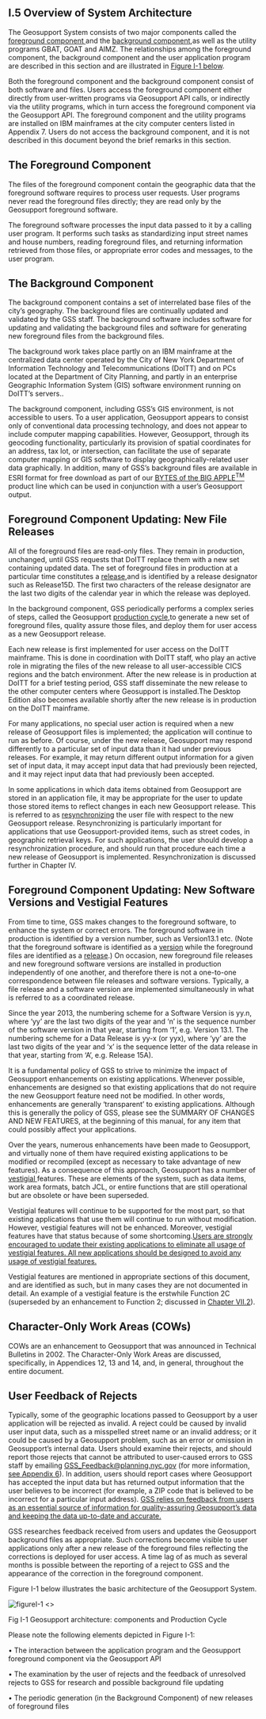 <h2>I.5 Overview of System Architecture</h2>

The Geosupport System consists of two major components called the <U>foreground component </U>and the <U>background component</U>,as well as the utility programs GBAT, GOAT and AIMZ.  The relationships among the foreground component, the background component and the user application program are described in this section and are illustrated in <a href="#figureI-1">Figure I-1 below</a>.  

Both the foreground component and the background component consist of both software and files.  Users access the foreground component either directly from user-written programs via Geosupport API calls, or indirectly via the utility programs, which in turn access the foreground component via the Geosupport API. The foreground component and the utility programs are installed on IBM mainframes at the city computer centers listed in Appendix 7.  Users do not access the background component, and it is not described in this document beyond the brief remarks in this section.  

## <span class=section_header id="chapterI.5.1">The Foreground Component</span>  
The files of the foreground component contain the geographic data that the foreground software requires to process user requests.  User programs never read the foreground files directly; they are read only by the Geosupport foreground software.  

The foreground software processes the input data passed to it by a calling user program.  It performs such tasks as standardizing input street names and house numbers, reading foreground files, and returning information retrieved from those files, or appropriate error codes and messages, to the user program.  

## <span class=section_header id="chapterI.5.2"> The Background Component </span>  
The background component contains a set of interrelated base files of the city’s geography.  The background files are continually updated and validated by the GSS staff.  The background software includes software for updating and validating the background files and software for generating new foreground files from the background files.  

The background work takes place partly on an IBM mainframe at the centralized data center operated by the City of New York Department of Information Technology and Telecommunications (DoITT) and on PCs located at the Department of City Planning, and partly in an enterprise Geographic Information System (GIS) software environment running on DoITT’s servers..  

The background component, including GSS’s GIS environment, is not accessible to users.  To a user application, Geosupport appears to consist only of conventional data processing technology, and does not appear to include computer mapping capabilities.  However, Geosupport, through its geocoding functionality, particularly its provision of spatial coordinates for an address, tax lot, or intersection, can facilitate the use of separate computer mapping or GIS software to display geographically-related user data graphically.  In addition, many of GSS’s background files are available in ESRI format for free download as part of our [BYTES of the BIG APPLE<sup>TM<sup>](http://www1.nyc.gov/site/planning/data-maps/open-data.page) product line which can be used in conjunction with a user’s Geosupport output.  

## <span class=section_header id="chapterI.5.3"> Foreground Component Updating:  New File Releases </span>  

All of the foreground files are read-only files.  They remain in production, unchanged, until GSS requests that DoITT replace them with a new set containing updated data.  The set of foreground files in production at a particular time constitutes a <U>release</U>,and is identified by a release designator such as Release15D.  The first two characters of the release designator are the last two digits of the calendar year in which the release was deployed.  

In the background component, GSS periodically performs a complex series of steps, called the Geosupport <U>production cycle</U>,to generate a new set of foreground files, quality assure those files, and deploy them for user access as a new Geosupport release.  

Each new release is first implemented for user access on the DoITT mainframe.  This is done in coordination with DoITT staff, who play an active role in migrating the files of the new release to all user-accessible CICS regions and the batch environment.  After the new release is in production at DoITT for a brief testing period, GSS staff disseminate the new release to the other computer centers where Geosupport is installed.The Desktop Edition also becomes available shortly after the new release is in production on the DoITT mainframe.  

For many applications, no special user action is required when a new release of Geosupport files is implemented; the application will continue to run as before.  Of course, under the new release, Geosupport may respond differently to a particular set of input data than it had under previous releases.  For example, it may return different output information for a given set of input data, it may accept input data that had previously been rejected, and it may reject input data that had previously been accepted.  

In some applications in which data items obtained from Geosupport are stored in an application file, it may be appropriate for the user to update those stored items to reflect changes in each new Geosupport release.  This is referred to as <u>resynchronizing</u> the user file with respect to the new Geosupport release.  Resynchronizing is particularly important for applications that use Geosupport-provided items, such as street codes, in geographic retrieval keys.  For such applications, the user should develop a resynchronization procedure, and should run that procedure each time a new release of Geosupport is implemented.  Resynchronization is discussed further in Chapter IV.  

## <span class=section_header id="chapterI.5.4">Foreground Component Updating:  New Software Versions and Vestigial Features</span>  

From time to time, GSS makes changes to the foreground software, to enhance the system or correct errors.  The foreground software in production is identified by a version number, such as Version13.1 etc.  (Note that the foreground software is identified as a <u>version</u> while the foreground files are identified as a <u> release</u>.) On occasion, new foreground file releases and new foreground software versions are installed in production independently of one another, and therefore there is not a one-to-one correspondence between file releases and software versions.  Typically, a file release and a software version are implemented simultaneously in what is referred to as a coordinated release.  

Since the year 2013, the numbering scheme for a Software Version is yy.n, where ‘yy’ are the last two digits of the year and ‘n’ is the sequence number of the software version in that year, starting from ‘1’, e.g. Version 13.1.  The numbering scheme for a Data Release is yy-x (or yyx), where ‘yy’ are the last two digits of the year and ‘x’ is the sequence letter of the data release in that year, starting from ‘A’, e.g. Release 15A).  

It is a fundamental policy of GSS to strive to minimize the impact of Geosupport enhancements on existing applications.  Whenever possible, enhancements are designed so that existing applications that do not require the new Geosupport feature need not be modified.  In other words, enhancements are generally ‘transparent’ to existing applications.  Although this is generally the policy of GSS, please see the SUMMARY OF CHANGES AND NEW FEATURES, at the beginning of this manual, for any item that could possibly affect your applications.  

Over the years, numerous enhancements have been made to Geosupport, and virtually none of them have required existing applications to be modified or recompiled (except as necessary to take advantage of new features).  As a consequence of this approach, Geosupport has a number of <U> vestigial </U> features.  These are elements of the system, such as data items, work area formats, batch JCL, or entire functions that are still operational but are obsolete or have been superseded.  

Vestigial features will continue to be supported for the most part, so that existing applications that use them will continue to run without modification.  However, vestigial features will not be enhanced.  Moreover, vestigial features have that status because of some shortcoming.<U>Users are strongly encouraged to update their existing applications to eliminate all usage of vestigial features.  All new applications should be designed to avoid any usage of vestigial features.</U>  

Vestigial features are mentioned in appropriate sections of this document, and are identified as such, but in many cases they are not documented in detail.  An example of a vestigial feature is the erstwhile Function 2C (superseded by an enhancement to Function 2; discussed in [Chapter VII.2](/chapters/chapterVII/section02/)).  

## <span class=section_header id="chapterI.5.5">Character-Only Work Areas  (COWs) </span>  

COWs are an enhancement to Geosupport that was announced in Technical Bulletins in 2002.  The Character-Only Work Areas are discussed, specifically, in Appendices 12, 13 and 14, and, in general, throughout the entire document.  

## <span class=section_header id="chapterI.5.6">User Feedback of Rejects </span>  

Typically, some of the geographic locations passed to Geosupport by a user application will be rejected as invalid.  A reject could be caused by invalid user input data, such as a misspelled street name or an invalid address; or it could be caused by a Geosupport problem, such as an error or omission in Geosupport’s internal data.  Users should examine their rejects, and should report those rejects that cannot be attributed to user-caused errors to GSS staff by emailing <a href="mailto:GSS_Feedback@planning.nyc.gov">GSS_Feedback@planning.nyc.gov</a> (for more information, [see Appendix 6](/appendices/appendix06/)).  In addition, users should report cases where Geosupport has accepted the input data but has returned output information that the user believes to be incorrect (for example, a ZIP code that is believed to be incorrect for a particular input address). <U>GSS relies on feedback from users as an essential source of information for quality-assuring Geosupport’s data and keeping the data up-to-date and accurate.</U>  

GSS researches feedback received from users and updates the Geosupport background files as appropriate.  Such corrections become visible to user applications only after a new release of the foreground files reflecting the corrections is deployed for user access.  A time lag of as much as several months is possible between the reporting of a reject to GSS and the appearance of the correction in the foreground component.  

<span id="figureI-1">Figure I-1 below</span> illustrates the basic architecture of the Geosupport System.


![figureI-1 <>](/img/figureI-1.png "GeosupportArchitecture Logo")  
<div class="img_tagline"> Fig I-1 Geosupport architecture: components and Production Cycle </div>  

Please note the following elements depicted in Figure I-1:  

•	The interaction between the application program and the Geosupport foreground component via the Geosupport API

•	The examination by the user of rejects and the feedback of unresolved rejects to GSS for research and possible background file updating

•	The periodic generation (in the Background Component) of new releases of foreground files
